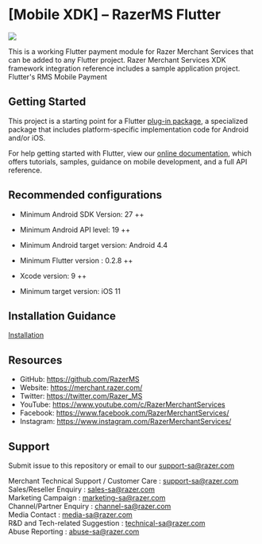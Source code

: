 <!--
 # license: Copyright © 2011-2020 Razer Merchant Services. All Rights Reserved. 
 -->
 # [Mobile XDK] – RazerMS Flutter

<img src="https://user-images.githubusercontent.com/38641542/74424311-a9d64000-4e8c-11ea-8d80-d811cfe66972.jpg">

This is a working Flutter payment module for Razer Merchant Services that can be added to any Flutter project. Razer Merchant Services XDK framework integration reference includes a sample application project.
Flutter's RMS Mobile Payment

## Getting Started

This project is a starting point for a Flutter
[plug-in package](https://flutter.dev/developing-packages/),
a specialized package that includes platform-specific implementation code for
Android and/or iOS.

For help getting started with Flutter, view our
[online documentation](https://flutter.dev/docs), which offers tutorials,
samples, guidance on mobile development, and a full API reference.


## Recommended configurations

- Minimum Android SDK Version: 27 ++

- Minimum Android API level: 19 ++

- Minimum Android target version: Android 4.4

- Minimum Flutter version : 0.2.8 ++

- Xcode version: 9 ++

- Minimum target version: iOS 11

## Installation Guidance

[Installation](https://github.com/RazerMS/rms-mobile-xdk-flutter/wiki/Installation-Guidance)


## Resources

- GitHub:     https://github.com/RazerMS
- Website:    https://merchant.razer.com/
- Twitter:    https://twitter.com/Razer_MS
- YouTube:    https://www.youtube.com/c/RazerMerchantServices
- Facebook:   https://www.facebook.com/RazerMerchantServices/
- Instagram:  https://www.instagram.com/RazerMerchantServices/


## Support

Submit issue to this repository or email to our support-sa@razer.com

Merchant Technical Support / Customer Care : support-sa@razer.com<br>
Sales/Reseller Enquiry : sales-sa@razer.com<br>
Marketing Campaign : marketing-sa@razer.com<br>
Channel/Partner Enquiry : channel-sa@razer.com<br>
Media Contact : media-sa@razer.com<br>
R&D and Tech-related Suggestion : technical-sa@razer.com<br>
Abuse Reporting : abuse-sa@razer.com
